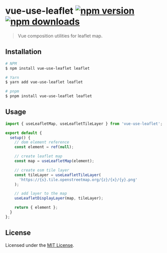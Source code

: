 # vue-use-leaflet [![npm version](https://img.shields.io/npm/v/vue-use-leaflet.svg)](https://npmjs.org/package/vue-use-leaflet) [![npm downloads](https://img.shields.io/npm/dm/vue-use-leaflet.svg)](https://npmjs.org/package/vue-use-leaflet)

> Vue composition utilities for leaflet map.

## Installation

```bash
# NPM
$ npm install vue-use-leaflet leaflet

# Yarn
$ yarn add vue-use-leaflet leaflet

# pnpm
$ pnpm install vue-use-leaflet leaflet
```

## Usage

```js
import { useLeafletMap, useLeafletTileLayer } from 'vue-use-leaflet';

export default {
  setup() {
    // dom element reference
    const element = ref(null);

    // create leaflet map
    const map = useLeafletMap(element);

    // create osm tile layer
    const tileLayer = useLeafletTileLayer(
      'https://{s}.tile.openstreetmap.org/{z}/{x}/{y}.png'
    );

    // add layer to the map
    useLeafletDisplayLayer(map, tileLayer);

    return { element };
  }
};
```

## License

Licensed under the [MIT License](./LICENSE).
